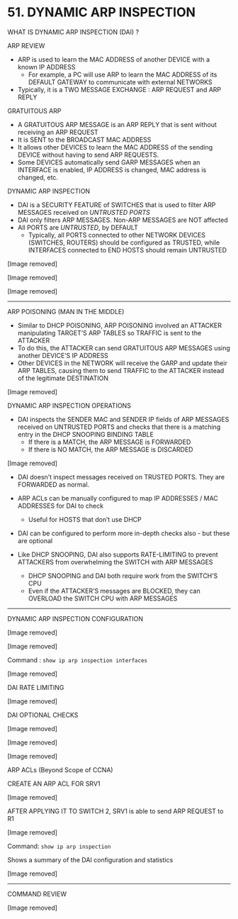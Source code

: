 # 51. DYNAMIC ARP INSPECTION

WHAT IS DYNAMIC ARP INSPECTION (DAI) ?

ARP REVIEW

- ARP is used to learn the MAC ADDRESS of another DEVICE with a known IP ADDRESS
    - For example, a PC will use ARP to learn the MAC ADDRESS of its DEFAULT GATEWAY to communicate with external NETWORKS
- Typically, it is a TWO MESSAGE EXCHANGE :  ARP REQUEST and ARP REPLY

GRATUITOUS ARP

- A GRATUITOUS ARP MESSAGE is an ARP REPLY that is sent without receiving an ARP REQUEST
- It is SENT to the BROADCAST MAC ADDRESS
- It allows other DEVICES to learn the MAC ADDRESS of the sending DEVICE without having to send ARP REQUESTS.
- Some DEVICES automatically send GARP MESSAGES when an INTERFACE is enabled, IP ADDRESS is changed, MAC address is changed, etc.

DYNAMIC ARP INSPECTION

- DAI is a SECURITY FEATURE of SWITCHES that is used to filter ARP MESSAGES received on  *UNTRUSTED PORTS*
- DAI only filters ARP MESSAGES. Non-ARP MESSAGES are NOT affected
- All PORTS are *UNTRUSTED*, by DEFAULT
    - Typically, all PORTS connected to other NETWORK DEVICES (SWITCHES, ROUTERS) should be configured as TRUSTED, while INTERFACES connected to END HOSTS should remain UNTRUSTED

[Image removed]

[Image removed]

[Image removed]

---

ARP POISONING (MAN IN THE MIDDLE)

- Similar to DHCP POISONING, ARP POISONING involved an ATTACKER manipulating TARGET’S ARP TABLES so TRAFFIC is sent to the ATTACKER
- To do this, the ATTACKER can send GRATUITOUS ARP MESSAGES using another DEVICE’S IP ADDRESS
- Other DEVICES in the NETWORK will receive the GARP and update their ARP TABLES, causing them to send TRAFFIC to the ATTACKER instead of the legitimate DESTINATION

[Image removed]

DYNAMIC ARP INSPECTION OPERATIONS

- DAI inspects the SENDER MAC and SENDER IP fields of ARP MESSAGES received on UNTRUSTED PORTS and checks that there is a matching entry in the DHCP SNOOPING BINDING TABLE
    - If there is a MATCH, the ARP MESSAGE is FORWARDED
    - If there is NO MATCH, the ARP MESSAGE is DISCARDED

[Image removed]

- DAI doesn’t inspect messages received on TRUSTED PORTS. They are FORWARDED as normal.

- ARP ACLs can be manually configured to map IP ADDRESSES / MAC ADDRESSES for DAI to check
    - Useful for HOSTS that don’t use DHCP
    
- DAI can be configured to perform more in-depth checks also - but these are optional

- Like DHCP SNOOPING, DAI also supports RATE-LIMITING to prevent ATTACKERS from overwhelming the SWITCH with ARP MESSAGES
    - DHCP SNOOPING and DAI both require work from the SWITCH’S CPU
    - Even if the ATTACKER’S messages are BLOCKED, they can OVERLOAD the SWITCH CPU with ARP MESSAGES

---

DYNAMIC ARP INSPECTION CONFIGURATION

[Image removed]

[Image removed]

Command : `show ip arp inspection interfaces`

[Image removed]

DAI RATE LIMITING

[Image removed]

DAI OPTIONAL CHECKS

[Image removed]

[Image removed]

[Image removed]

ARP ACLs (Beyond Scope of CCNA)

CREATE AN ARP ACL FOR SRV1

[Image removed]

AFTER APPLYING IT TO SWITCH 2, SRV1 is able to send ARP REQUEST to R1

[Image removed]

Command: `show ip arp inspection`

Shows a summary of the DAI configuration and statistics

[Image removed]

---

COMMAND REVIEW

[Image removed]
